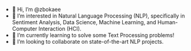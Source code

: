 - 👋 Hi, I’m @zbokaee
- 👀 I’m interested in Natural Language Processing (NLP), specifically in Sentiment Analysis, Data Science, Machine Learning, and Human-Computer Interaction (HCI).
- 🌱 I’m currently learning to solve some Text Processing problems!
- 💞️ I’m looking to collaborate on state-of-the-art NLP projects.


<!---
zbokaee/zbokaee is a ✨ special ✨ repository because its `README.md` (this file) appears on your GitHub profile.
You can click the Preview link to take a look at your changes.
--->
